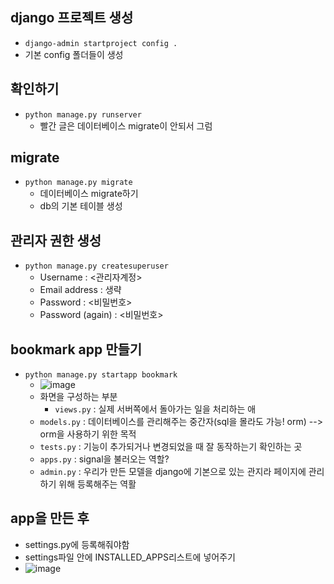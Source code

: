 ## django 프로젝트 생성
- `django-admin startproject config .`
- 기본 config 폴더들이 생성

## 확인하기
- `python manage.py runserver`
  - 빨간 글은 데이터베이스 migrate이 안되서 그럼

## migrate
- `python manage.py migrate`
  - 데이터베이스 migrate하기
  - db의 기본 테이블 생성

## 관리자 권한 생성
- `python manage.py createsuperuser`
  - Username : \<관리자계정>
  - Email address : 생략
  - Password : \<비밀번호>
  - Password (again) : \<비밀번호>

## bookmark app 만들기
- `python manage.py startapp bookmark`
  - ![image](https://user-images.githubusercontent.com/77317312/119232781-67a4af80-bb61-11eb-853a-a88f54f9a29f.png)
  - 화면을 구성하는 부분
    - `views.py` : 실제 서버쪽에서 돌아가는 일을 처리하는 애
  - `models.py` : 데이터베이스를 관리해주는 중간자(sql을 몰라도 가능! orm) --> orm을 사용하기 위한 목적
  - `tests.py` : 기능이 추가되거나 변경되었을 때 잘 동작하는기 확인하는 곳
  - `apps.py` : signal을 불러오는 역할?
  - `admin.py` : 우리가 만든 모델을 django에 기본으로 있는 관지라 페이지에 관리하기 위해 등록해주는 역활

## app을 만든 후
- settings.py에 등록해줘야함
- settings파일 안에 INSTALLED_APPS리스트에 넣어주기
- ![image](https://user-images.githubusercontent.com/77317312/119233118-63c55d00-bb62-11eb-9f95-5ef49d80fb38.png)
